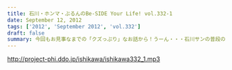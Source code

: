 ```yaml
---
title: 石川・ホンマ・ぶるんのBe-SIDE Your Life! vol.332-1
date: September 12, 2012
tags: ['2012', 'September 2012', 'vol.332']
draft: false
summary: 今回もお見事なまでの「クズっぷり」なお話から！うーん・・・石川サンの普段のクズな生活っぷりの真実がっ。でも、サスガに原稿脱稿のため石川サンひげ面で登場。ＮＡＭＡＥ
---
```


http://project-phi.ddo.jp/ishikawa/ishikawa332_1.mp3
